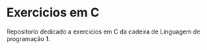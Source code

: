 # Exercicios em C

Repositorio dedicado a exercicios em C da cadeira de Linguagem de programação 1.
